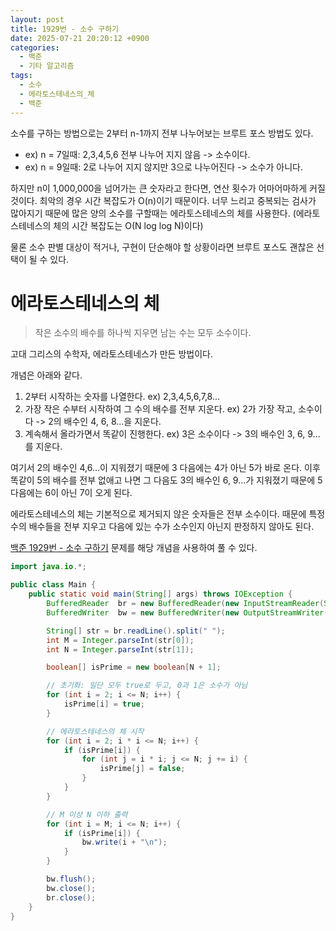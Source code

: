 ```yaml
---
layout: post
title: 1929번 - 소수 구하기
date: 2025-07-21 20:20:12 +0900
categories:
  - 백준
  - 기타 알고리즘
tags:
  - 소수
  - 에라토스테네스의_체
  - 백준
---
```

소수를 구하는 방법으로는 2부터 n-1까지 전부 나누어보는 브루트 포스 방법도 있다. 
- ex) n = 7일때: 2,3,4,5,6 전부 나누어 지지 않음 -> 소수이다.
- ex) n = 9일때:  2로 나누어 지지 않지만 3으로 나누어진다 -> 소수가 아니다.

하지만 n이 1,000,000을 넘어가는 큰 숫자라고 한다면, 연산 횟수가 어마어마하게 커질 것이다. 최악의 경우 시간 복잡도가 O(n)이기 때문이다. 너무 느리고 중복되는 검사가 많아지기 때문에 많은 양의 소수를 구할때는 에라토스테네스의 체를 사용한다. (에라토스테네스의 체의 시간 복잡도는 O(N log log N)이다)

물론 소수 판별 대상이 적거나, 구현이 단순해야 할 상황이라면 브루트 포스도 괜찮은 선택이 될 수 있다.

# 에라토스테네스의 체

> 작은 소수의 배수를 하나씩 지우면 남는 수는 모두 소수이다.

고대 그리스의 수학자, 에라토스테네스가 만든 방법이다. 

개념은 아래와 같다.

1. 2부터 시작하는 숫자를 나열한다.
ex) 2,3,4,5,6,7,8...
2. 가장 작은 수부터 시작하여 그 수의 배수를 전부 지운다.
ex) 2가 가장 작고, 소수이다 -> 2의 배수인 4, 6, 8...을 지운다.
3. 계속해서 올라가면서 똑같이 진행한다.
ex) 3은 소수이다 -> 3의 배수인 3, 6, 9...를 지운다.

여기서 2의 배수인 4,6...이 지워졌기 때문에 3 다음에는 4가 아닌 5가 바로 온다. 이후 똑같이 5의 배수를 전부 없애고 나면 그 다음도 3의 배수인 6, 9...가 지워졌기 때문에 5 다음에는 6이 아닌 7이 오게 된다.

에라토스테네스의 체는 기본적으로 제거되지 않은 숫자들은 전부 소수이다. 때문에 특정 수의 배수들을 전부 지우고 다음에 있는 수가 소수인지 아닌지 판정하지 않아도 된다. 

[백준 1929번 - 소수 구하기](https://www.acmicpc.net/problem/1929) 문제를 해당 개념을 사용하여 풀 수 있다.

```java
import java.io.*;

public class Main {
    public static void main(String[] args) throws IOException {
        BufferedReader  br = new BufferedReader(new InputStreamReader(System.in));
        BufferedWriter  bw = new BufferedWriter(new OutputStreamWriter(System.out));

        String[] str = br.readLine().split(" ");
        int M = Integer.parseInt(str[0]);
        int N = Integer.parseInt(str[1]);

        boolean[] isPrime = new boolean[N + 1];

        // 초기화: 일단 모두 true로 두고, 0과 1은 소수가 아님
        for (int i = 2; i <= N; i++) {
            isPrime[i] = true;
        }

        // 에라토스테네스의 체 시작
        for (int i = 2; i * i <= N; i++) {
            if (isPrime[i]) {
                for (int j = i * i; j <= N; j += i) {
                    isPrime[j] = false;
                }
            }
        }

        // M 이상 N 이하 출력
        for (int i = M; i <= N; i++) {
            if (isPrime[i]) {
                bw.write(i + "\n");
            }
        }

        bw.flush();
        bw.close();
        br.close();
    }
}
```



